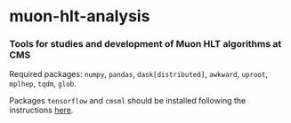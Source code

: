 # muon-hlt-analysis
### Tools for studies and development of Muon HLT algorithms at CMS

Required packages: `numpy`, `pandas`, `dask[distributed]`, `awkward`, `uproot`, `mplhep`, `tqdm`, `glob`.

Packages `tensorflow` and `cmsml` should be installed following the instructions [here](https://cms-ml.github.io/documentation/inference/tensorflow2.html).
